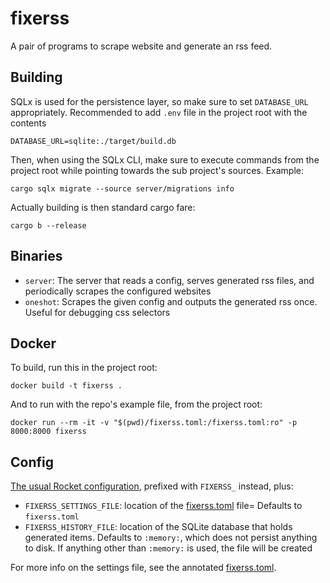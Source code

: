 # fixerss

A pair of programs to scrape website and generate an rss feed.

## Building

SQLx is used for the persistence layer, so make sure to set `DATABASE_URL`
appropriately.  Recommended to add `.env` file in the project root with the
contents

```
DATABASE_URL=sqlite:./target/build.db
```

Then, when using the SQLx CLI, make sure to execute commands from the project
root while pointing towards the sub project's sources. Example:

```shell
cargo sqlx migrate --source server/migrations info
```

Actually building is then standard cargo fare:

```shell
cargo b --release
```

## Binaries

- `server`: The server that reads a config, serves generated rss files,
            and periodically scrapes the configured websites
- `oneshot`: Scrapes the given config and outputs the generated rss once.
             Useful for debugging css selectors
  
## Docker

To build, run this in the project root:
```shell
docker build -t fixerss .
```

And to run with the repo's example file, from the project root:
```shell
docker run --rm -it -v "$(pwd)/fixerss.toml:/fixerss.toml:ro" -p 8000:8000 fixerss
```

## Config

[The usual Rocket configuration][1], prefixed with `FIXERSS_` instead, plus:

- `FIXERSS_SETTINGS_FILE`: location of the [fixerss.toml](./fixerss.toml) file= 
                           Defaults to `fixerss.toml`
- `FIXERSS_HISTORY_FILE`: location of the SQLite database that holds generated
                          items.  Defaults to `:memory:`, which does not persist
                          anything to disk.  If anything other than `:memory:` is
                          used, the file will be created

For more info on the settings file, see the annotated [fixerss.toml](./fixerss.toml).

[1]: https://rocket.rs/master/guide/configuration/#configuration